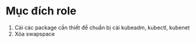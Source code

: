 # Mục đích role
1. Cài các package cần thiết để chuẩn bị cài kubeadm, kubectl, kubenet
2. Xóa swapspace